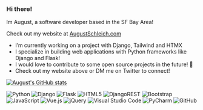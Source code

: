 ### Hi there!

Im August, a software developer based in the SF Bay Area! 

Check out my website at [AugustSchleich.com](https://github.com/August-Schleich)

- I’m currently working on a project with Django, Tailwind and HTMX
- I specialize in building web applications with Python frameworks like Django and Flask!
- I would love to contribute to some open source projects in the future! 👯
- Check out my website above or DM me on Twitter to connect!


[![August's GitHub stats](https://github-readme-stats.vercel.app/api?username=August-Schleich&show_icons=true&theme=tokyonight)](https://github.com/August-Schleich)


![Python](https://img.shields.io/badge/python-3670A0?style=for-the-badge&logo=python&logoColor=ffdd54)
![Django](https://img.shields.io/badge/django-%23092E20.svg?style=for-the-badge&logo=django&logoColor=white)
![Flask](https://img.shields.io/badge/flask-%23000.svg?style=for-the-badge&logo=flask&logoColor=white)
![HTML5](https://img.shields.io/badge/html5-%23E34F26.svg?style=for-the-badge&logo=html5&logoColor=white)
![DjangoREST](https://img.shields.io/badge/DJANGO-REST-ff1709?style=for-the-badge&logo=django&logoColor=white&color=ff1709&labelColor=gray)
![Bootstrap](https://img.shields.io/badge/bootstrap-%23563D7C.svg?style=for-the-badge&logo=bootstrap&logoColor=white)
![JavaScript](https://img.shields.io/badge/javascript-%23323330.svg?style=for-the-badge&logo=javascript&logoColor=%23F7DF1E)
![Vue.js](https://img.shields.io/badge/vuejs-%2335495e.svg?style=for-the-badge&logo=vuedotjs&logoColor=%234FC08D)
![jQuery](https://img.shields.io/badge/jquery-%230769AD.svg?style=for-the-badge&logo=jquery&logoColor=white)
![Visual Studio Code](https://img.shields.io/badge/Visual%20Studio%20Code-0078d7.svg?style=for-the-badge&logo=visual-studio-code&logoColor=white)
![PyCharm](https://img.shields.io/badge/pycharm-143?style=for-the-badge&logo=pycharm&logoColor=black&color=black&labelColor=green)
![GitHub](https://img.shields.io/badge/github-%23121011.svg?style=for-the-badge&logo=github&logoColor=white)

<!-- ![SQLite](https://img.shields.io/badge/sqlite-%2307405e.svg?style=for-the-badge&logo=sqlite&logoColor=white) -->

<!-- [![Top Langs](https://github-readme-stats.vercel.app/api/top-langs/?username=august-schleich&theme=tokyonight)](https://github.com/august-schleich) -->



